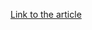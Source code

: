 [Link to the article](https://cybersecuritynews.com/rockwell-automation-thinmanager-vulnerability/)

